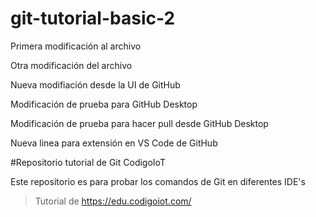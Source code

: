 # git-tutorial-basic-2
Primera modificación al archivo

Otra modificación del archivo

Nueva modifiación desde la UI de GitHub

Modificación de prueba para GitHub Desktop

Modificación de prueba para hacer pull desde GitHub Desktop

Nueva linea para extensión en VS Code de GitHub

#Repositorio tutorial de Git CodigoIoT

Este repositorio es para probar los comandos de Git en diferentes IDE's

>Tutorial de https://edu.codigoiot.com/